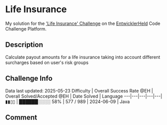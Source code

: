 # Life Insurance

My solution for the ['Life Insurance' Challenge](https://platform.entwicklerheld.de/challenge/life-insurance?technology=Java) on the [EntwicklerHeld](https://platform.entwicklerheld.de/) Code Challenge Platform.

## Description
Calculate payout amounts for a life insurance taking into account different surcharges based on user's risk groups

## Challenge Info
Data last updated: 2025-05-23
Difficulty | Overall Success Rate @EH | Overall Solved/Accepted @EH | Date Solved | Language
---|---|---|---|---|
▮▮▯▯ | ██████░░░░ 58% | 577 / 989 | 2024-06-09 | Java

## Comment
